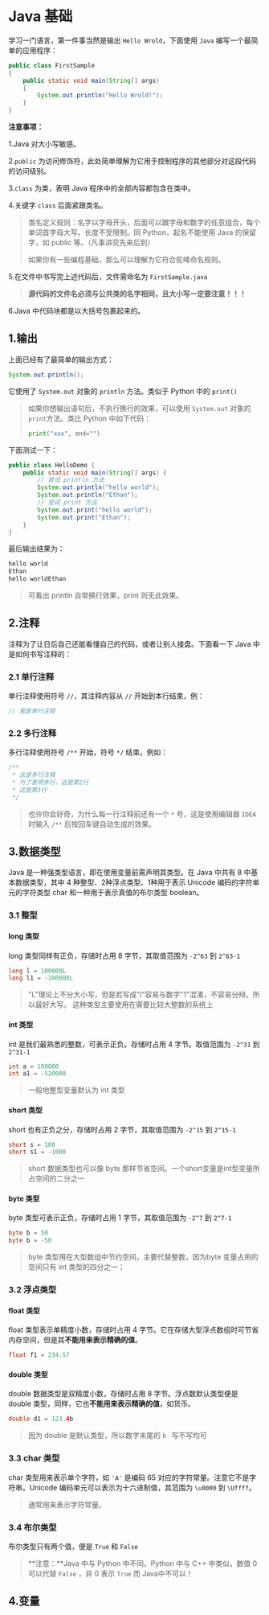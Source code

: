 # Java 基础

学习一门语言，第一件事当然是输出 `Hello Wrold`，下面使用 `Java` 编写一个最简单的应用程序：

```java
public class FirstSample
{
    public static void main(String[] args)
    {
        System.out.println("Hello Wrold!");
    }
}
```

**注意事项：**

1.Java 对大小写敏感。

2.`public` 为访问修饰符，此处简单理解为它用于控制程序的其他部分对这段代码的访问级别。

3.`class` 为类，表明 Java 程序中的全部内容都包含在类中。

4.关键字 `class` 后面紧跟类名。

> 类名定义规则：名字以字母开头，后面可以跟字母和数字的任意组合，每个单词首字母大写。长度不受限制。同 Python，起名不能使用 Java 的保留字，如 public 等。（凡事讲究先来后到）
>
> 如果你有一些编程基础，那么可以理解为它符合驼峰命名规则。

5.在文件中书写完上述代码后，文件需命名为 `FirstSample.java`

> **源代码的文件名必须与公共类的名字相同，且大小写一定要注意！！！**

6.Java 中代码块都是以大括号包裹起来的。

## 1.输出

上面已经有了最简单的输出方式：

```java
System.out.println();
```

它使用了 `System.out` 对象的 `println` 方法。类似于 Python 中的 `print()`

> 如果你想输出语句后，不执行换行的效果，可以使用 `System.out` 对象的 `print`方法。类比 Python 中如下代码：
>
> ```python
> print("xxx", end="")
> ```

下面测试一下：

```java
public class HelloDemo {
    public static void main(String[] args) {
        // 尝试 println 方法
        System.out.println("hello world");
        System.out.println("Ethan");
        // 尝试 print 方法
        System.out.print("hello world");
        System.out.print("Ethan");
    }
}
```

最后输出结果为：

```java
hello world
Ethan
hello worldEthan
```

> 可看出 println 自带换行效果，print 则无此效果。

## 2.注释

注释为了让日后自己还能看懂自己的代码，或者让别人接盘。下面看一下 Java 中是如何书写注释的：

### 2.1 单行注释

单行注释使用符号 `//`，其注释内容从 `//` 开始到本行结束，例：

```java
// 我是单行注释
```

### 2.2 多行注释

多行注释使用符号 `/**` 开始，符号 `*/` 结束。例如：

```java
/**
 * 这是多行注释
 * 为了表明多行，这是第2行
 * 这是第3行
 */
```

> 也许你会好奇，为什么每一行注释前还有一个 `*` 号，这是使用编辑器 `IDEA` 时输入 `/**` 后按回车键自动生成的效果。

## 3.数据类型

Java 是一种强类型语言，即在使用变量前需声明其类型。在 Java 中共有 8 中基本数据类型，其中 4 种整型、2种浮点类型、1种用于表示 Unicode 编码的字符单元的字符类型 char 和一种用于表示真值的布尔类型 boolean。

### 3.1 整型

#### long 类型

long 类型同样有正负，存储时占用 8 字节，其取值范围为 `-2^63` 到 `2^63-1`

```java
long l = 100000L 
long l1 = -100000L
```

> "L"理论上不分大小写，但是若写成"l"容易与数字"1"混淆，不容易分辩。所以最好大写。
> 这种类型主要使用在需要比较大整数的系统上


#### int 类型

int 是我们最熟悉的整数，可表示正负。存储时占用 4 字节。取值范围为 `-2^31` 到 `2^31-1 `

```java
int a = 100000
int a1 = -520000
```
> 一般地整型变量默认为 int 类型

#### short 类型

short 也有正负之分，存储时占用 2 字节，其取值范围为 `-2^15` 到 `2^15-1`

```java
short s = 100
short s1 = -1000
```
> short 数据类型也可以像 byte 那样节省空间。一个short变量是int型变量所占空间的二分之一

#### byte 类型

byte 类型可表示正负，存储时占用 1 字节，其取值范围为 `-2^7` 到 `2^7-1`

```java
byte b = 50
byte b = -50
```

> byte 类型用在大型数组中节约空间，主要代替整数，因为byte 变量占用的空间只有 int 类型的四分之一；

### 3.2 浮点类型

#### float 类型

float 类型表示单精度小数，存储时占用 4 字节。它在存储大型浮点数组时可节省内存空间，但是其**不能用来表示精确的值**。

```java
float f1 = 234.5f
```

#### double 类型

double 数据类型是双精度小数，存储时占用 8 字节。浮点数默认类型便是 double 类型，同样，它也**不能用来表示精确的值**，如货币。

```java
double d1 = 123.4b
```

> 因为 double 是默认类型，所以数字末尾的 `b ` 写不写均可

### 3.3 char 类型

char 类型用来表示单个字符，如 `'A'` 是编码 65 对应的字符常量。注意它不是字符串。Unicode 编码单元可以表示为十六进制值，其范围为 `\u0000` 到 `\Uffff`。

> 通常用来表示字符常量。

### 3.4 布尔类型

布尔类型只有两个值，便是 `True` 和 `False`

> **注意：**Java 中与 Python 中不同。Python 中与 C++ 中类似，数值 0 可以代替 `False` ，非 0 表示 `True` 而 Java中不可以！

## 4.变量


